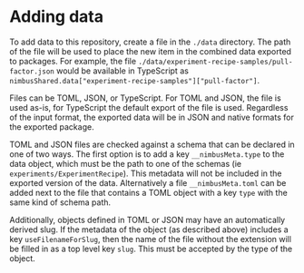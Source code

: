 # Adding data

To add data to this repository, create a file in the `./data` directory. The path of the file will
be used to place the new item in the combined data exported to packages. For example, the file
`./data/experiment-recipe-samples/pull-factor.json` would be available in TypeScript as
`nimbusShared.data["experiment-recipe-samples"]["pull-factor"]`.

Files can be TOML, JSON, or TypeScript. For TOML and JSON, the file is used as-is, for TypeScript
the default export of the file is used. Regardless of the input format, the exported data will be in
JSON and native formats for the exported package.

TOML and JSON files are checked against a schema that can be declared in one of two ways. The first
option is to add a key `__nimbusMeta.type` to the data object, which must be the path to one of the
schemas (ie `experiments/ExperimentRecipe`). This metadata will not be included in the exported
version of the data. Alternatively a file `__nimbusMeta.toml` can be added next to the file that
contains a TOML object with a key `type` with the same kind of schema path.

Additionally, objects defined in TOML or JSON may have an automatically derived slug. If the
metadata of the object (as described above) includes a key `useFilenameForSlug`, then the name of
the file without the extension will be filled in as a top level key `slug`. This must be accepted by
the type of the object.
